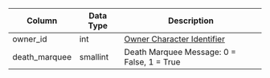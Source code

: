 | Column        | Data Type | Description                                     |
| ------------- | --------- | ----------------------------------------------- |
| owner_id      | int       | [Owner Character Identifier](character_data.md) |
| death_marquee | smallint  | Death Marquee Message: 0 = False, 1 = True      |